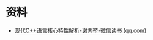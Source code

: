 # 资料

- [现代C++语言核心特性解析-谢丙堃-微信读书 (qq.com)](https://weread.qq.com/web/bookDetail/22d32dd0726fa07122d86db)

